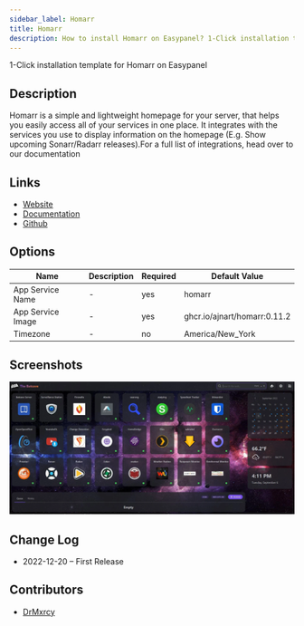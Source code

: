 ```yaml
---
sidebar_label: Homarr
title: Homarr
description: How to install Homarr on Easypanel? 1-Click installation template for Homarr on Easypanel
---
```


<!-- generated -->

1-Click installation template for Homarr on Easypanel

## Description

Homarr is a simple and lightweight homepage for your server, that helps you easily access all of your services in one place. It integrates with the services you use to display information on the homepage (E.g. Show upcoming Sonarr/Radarr releases).For a full list of integrations, head over to our documentation

## Links

- [Website](https://homarr.dev/)
- [Documentation](https://homarr.dev/docs)
- [Github](https://github.com/ajnart/homarr)

## Options

Name | Description | Required | Default Value
-|-|-|-
App Service Name | - | yes | homarr
App Service Image | - | yes | ghcr.io/ajnart/homarr:0.11.2
Timezone | - | no | America/New_York

## Screenshots

![Homarr Screenshot](./assets/screenshot.png)

## Change Log

- 2022-12-20 – First Release

## Contributors

- [DrMxrcy](https://github.com/DrMxrcy)
